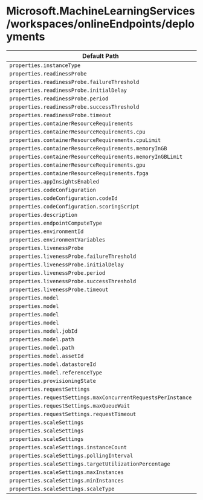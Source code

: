 # Microsoft.MachineLearningServices/workspaces/onlineEndpoints/deployments

| Default Path | Alias |
|---|---|
| `properties.instanceType` | `Microsoft.MachineLearningServices/workspaces/onlineEndpoints/deployments/Managed.instanceType` |
| `properties.readinessProbe` | `Microsoft.MachineLearningServices/workspaces/onlineEndpoints/deployments/Managed.readinessProbe` |
| `properties.readinessProbe.failureThreshold` | `Microsoft.MachineLearningServices/workspaces/onlineEndpoints/deployments/Managed.readinessProbe.failureThreshold` |
| `properties.readinessProbe.initialDelay` | `Microsoft.MachineLearningServices/workspaces/onlineEndpoints/deployments/Managed.readinessProbe.initialDelay` |
| `properties.readinessProbe.period` | `Microsoft.MachineLearningServices/workspaces/onlineEndpoints/deployments/Managed.readinessProbe.period` |
| `properties.readinessProbe.successThreshold` | `Microsoft.MachineLearningServices/workspaces/onlineEndpoints/deployments/Managed.readinessProbe.successThreshold` |
| `properties.readinessProbe.timeout` | `Microsoft.MachineLearningServices/workspaces/onlineEndpoints/deployments/Managed.readinessProbe.timeout` |
| `properties.containerResourceRequirements` | `Microsoft.MachineLearningServices/workspaces/onlineEndpoints/deployments/K8S.containerResourceRequirements` |
| `properties.containerResourceRequirements.cpu` | `Microsoft.MachineLearningServices/workspaces/onlineEndpoints/deployments/K8S.containerResourceRequirements.cpu` |
| `properties.containerResourceRequirements.cpuLimit` | `Microsoft.MachineLearningServices/workspaces/onlineEndpoints/deployments/K8S.containerResourceRequirements.cpuLimit` |
| `properties.containerResourceRequirements.memoryInGB` | `Microsoft.MachineLearningServices/workspaces/onlineEndpoints/deployments/K8S.containerResourceRequirements.memoryInGB` |
| `properties.containerResourceRequirements.memoryInGBLimit` | `Microsoft.MachineLearningServices/workspaces/onlineEndpoints/deployments/K8S.containerResourceRequirements.memoryInGBLimit` |
| `properties.containerResourceRequirements.gpu` | `Microsoft.MachineLearningServices/workspaces/onlineEndpoints/deployments/K8S.containerResourceRequirements.gpu` |
| `properties.containerResourceRequirements.fpga` | `Microsoft.MachineLearningServices/workspaces/onlineEndpoints/deployments/K8S.containerResourceRequirements.fpga` |
| `properties.appInsightsEnabled` | `Microsoft.MachineLearningServices/workspaces/onlineEndpoints/deployments/appInsightsEnabled` |
| `properties.codeConfiguration` | `Microsoft.MachineLearningServices/workspaces/onlineEndpoints/deployments/codeConfiguration` |
| `properties.codeConfiguration.codeId` | `Microsoft.MachineLearningServices/workspaces/onlineEndpoints/deployments/codeConfiguration.codeId` |
| `properties.codeConfiguration.scoringScript` | `Microsoft.MachineLearningServices/workspaces/onlineEndpoints/deployments/codeConfiguration.scoringScript` |
| `properties.description` | `Microsoft.MachineLearningServices/workspaces/onlineEndpoints/deployments/description` |
| `properties.endpointComputeType` | `Microsoft.MachineLearningServices/workspaces/onlineEndpoints/deployments/endpointComputeType` |
| `properties.environmentId` | `Microsoft.MachineLearningServices/workspaces/onlineEndpoints/deployments/environmentId` |
| `properties.environmentVariables` | `Microsoft.MachineLearningServices/workspaces/onlineEndpoints/deployments/environmentVariables` |
| `properties.livenessProbe` | `Microsoft.MachineLearningServices/workspaces/onlineEndpoints/deployments/livenessProbe` |
| `properties.livenessProbe.failureThreshold` | `Microsoft.MachineLearningServices/workspaces/onlineEndpoints/deployments/livenessProbe.failureThreshold` |
| `properties.livenessProbe.initialDelay` | `Microsoft.MachineLearningServices/workspaces/onlineEndpoints/deployments/livenessProbe.initialDelay` |
| `properties.livenessProbe.period` | `Microsoft.MachineLearningServices/workspaces/onlineEndpoints/deployments/livenessProbe.period` |
| `properties.livenessProbe.successThreshold` | `Microsoft.MachineLearningServices/workspaces/onlineEndpoints/deployments/livenessProbe.successThreshold` |
| `properties.livenessProbe.timeout` | `Microsoft.MachineLearningServices/workspaces/onlineEndpoints/deployments/livenessProbe.timeout` |
| `properties.model` | `Microsoft.MachineLearningServices/workspaces/onlineEndpoints/deployments/model.OutputPath` |
| `properties.model` | `Microsoft.MachineLearningServices/workspaces/onlineEndpoints/deployments/model.Id` |
| `properties.model` | `Microsoft.MachineLearningServices/workspaces/onlineEndpoints/deployments/model.DataPath` |
| `properties.model` | `Microsoft.MachineLearningServices/workspaces/onlineEndpoints/deployments/model` |
| `properties.model.jobId` | `Microsoft.MachineLearningServices/workspaces/onlineEndpoints/deployments/model.OutputPath.jobId` |
| `properties.model.path` | `Microsoft.MachineLearningServices/workspaces/onlineEndpoints/deployments/model.OutputPath.path` |
| `properties.model.path` | `Microsoft.MachineLearningServices/workspaces/onlineEndpoints/deployments/model.DataPath.path` |
| `properties.model.assetId` | `Microsoft.MachineLearningServices/workspaces/onlineEndpoints/deployments/model.Id.assetId` |
| `properties.model.datastoreId` | `Microsoft.MachineLearningServices/workspaces/onlineEndpoints/deployments/model.DataPath.datastoreId` |
| `properties.model.referenceType` | `Microsoft.MachineLearningServices/workspaces/onlineEndpoints/deployments/model.referenceType` |
| `properties.provisioningState` | `Microsoft.MachineLearningServices/workspaces/onlineEndpoints/deployments/provisioningState` |
| `properties.requestSettings` | `Microsoft.MachineLearningServices/workspaces/onlineEndpoints/deployments/requestSettings` |
| `properties.requestSettings.maxConcurrentRequestsPerInstance` | `Microsoft.MachineLearningServices/workspaces/onlineEndpoints/deployments/requestSettings.maxConcurrentRequestsPerInstance` |
| `properties.requestSettings.maxQueueWait` | `Microsoft.MachineLearningServices/workspaces/onlineEndpoints/deployments/requestSettings.maxQueueWait` |
| `properties.requestSettings.requestTimeout` | `Microsoft.MachineLearningServices/workspaces/onlineEndpoints/deployments/requestSettings.requestTimeout` |
| `properties.scaleSettings` | `Microsoft.MachineLearningServices/workspaces/onlineEndpoints/deployments/scaleSettings.Manual` |
| `properties.scaleSettings` | `Microsoft.MachineLearningServices/workspaces/onlineEndpoints/deployments/scaleSettings.Auto` |
| `properties.scaleSettings` | `Microsoft.MachineLearningServices/workspaces/onlineEndpoints/deployments/scaleSettings` |
| `properties.scaleSettings.instanceCount` | `Microsoft.MachineLearningServices/workspaces/onlineEndpoints/deployments/scaleSettings.Manual.instanceCount` |
| `properties.scaleSettings.pollingInterval` | `Microsoft.MachineLearningServices/workspaces/onlineEndpoints/deployments/scaleSettings.Auto.pollingInterval` |
| `properties.scaleSettings.targetUtilizationPercentage` | `Microsoft.MachineLearningServices/workspaces/onlineEndpoints/deployments/scaleSettings.Auto.targetUtilizationPercentage` |
| `properties.scaleSettings.maxInstances` | `Microsoft.MachineLearningServices/workspaces/onlineEndpoints/deployments/scaleSettings.maxInstances` |
| `properties.scaleSettings.minInstances` | `Microsoft.MachineLearningServices/workspaces/onlineEndpoints/deployments/scaleSettings.minInstances` |
| `properties.scaleSettings.scaleType` | `Microsoft.MachineLearningServices/workspaces/onlineEndpoints/deployments/scaleSettings.scaleType` |

